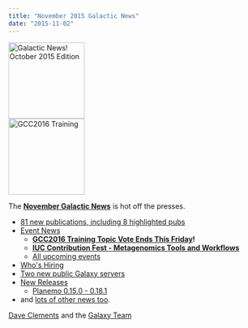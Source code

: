 ```yaml
---
title: "November 2015 Galactic News"
date: "2015-11-02"
---
```

<div class='right'>
<a href='/src/galaxy-updates/2015-11/index.md'><img src="/src/images/galaxy-logos/GalaxyNews.png" alt="Galactic News! October 2015 Edition" width=150 /></a><br />
<a href='/src/galaxy-updates/2015-11/index.md#gcc2016-training-topic-vote-ends-this-friday'><img src="/src/events/gcc2016/GCC2016TrainingLogo400.png" alt="GCC2016 Training" width="150" /></a>
</div>

The **[November Galactic News](/src/galaxy-updates/2015-11/index.md)** is hot off the presses.
* [81 new publications, including 8 highlighted pubs](/src/galaxy-updates/2015-11/index.md#new-papers)
* [Event News](/src/galaxy-updates/2015-11/index.md#events)
  * **[GCC2016 Training Topic Vote Ends This Friday](/src/galaxy-updates/2015-11/index.md#gcc2016-training-topic-vote-ends-this-friday)!**
  * **[IUC Contribution Fest - Metagenomics Tools and Workflows](/src/galaxy-updates/2015-11/index.md#iuc-contribution-fest---metagenomics-tools-and-workflows)**
  * [All upcoming events](/src/galaxy-updates/2015-11/index.md#upcoming-events)
* [Who's Hiring](/src/galaxy-updates/2015-11/index.md#whos-hiring)
* [Two new public Galaxy servers](/src/galaxy-updates/2015-11/index.md#new-public-galaxy-servers)
* [New Releases](/src/galaxy-updates/2015-11/index.md#releases)
  * [Planemo 0.15.0 - 0.18.1](/src/galaxy-updates/2015-11/index.md#planemo-0150---0181)
* and [lots of other news too](/src/galaxy-updates/2015-11/index.md#other-news).

[Dave Clements](/src/people/dave-clements/index.md) and the [Galaxy Team](/src/galaxy-team/index.md)
